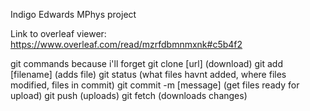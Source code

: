 Indigo Edwards MPhys project

Link to overleaf viewer: https://www.overleaf.com/read/mzrfdbmnmxnk#c5b4f2 

git commands because i'll forget
  git clone [url]           (download)
  git add [filename]        (adds file)
  git status                (what files havnt added, where files modified, files in commit)
  git commit -m [message]   (get files ready for upload)
  git push                  (uploads)
  git fetch                 (downloads changes)
